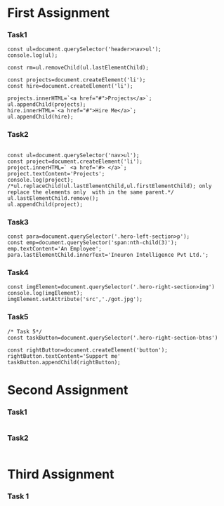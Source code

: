 # **First Assignment**

### Task1

```
const ul=document.querySelector('header>nav>ul');
console.log(ul);

const rm=ul.removeChild(ul.lastElementChild);

const projects=document.createElement('li');
const hire=document.createElement('li');

projects.innerHTML=`<a href="#">Projects</a>`;
ul.appendChild(projects);
hire.innerHTML=`<a href="#">Hire Me</a>`;
ul.appendChild(hire);
```

### Task2

```

const ul=document.querySelector('nav>ul');
const project=document.createElement('li');
project.innerHTML=` <a href='#> </a>`;
project.textContent='Projects';
console.log(project);
/*ul.replaceChild(ul.lastElementChild,ul.firstElementChild); only replace the elements only  with in the same parent.*/
ul.lastElementChild.remove();
ul.appendChild(project);
```

### Task3

```
const para=document.querySelector('.hero-left-section>p');
const emp=document.querySelector('span:nth-child(3)');
emp.textContent='An Employee';
para.lastElementChild.innerText='Ineuron Intelligence Pvt Ltd.';
```

### Task4

```
const imgElement=document.querySelector('.hero-right-section>img')
console.log(imgElement);
imgElement.setAttribute('src','./got.jpg');
```

### Task5

```
/* Task 5*/
const taskButton=document.querySelector('.hero-right-section-btns')

const rightButton=document.createElement('button');
rightButton.textContent='Support me'
taskButton.appendChild(rightButton);
```

# **Second Assignment**

### Task1

```

```

### Task2

```

```

# **Third Assignment**

### Task 1

```

```
